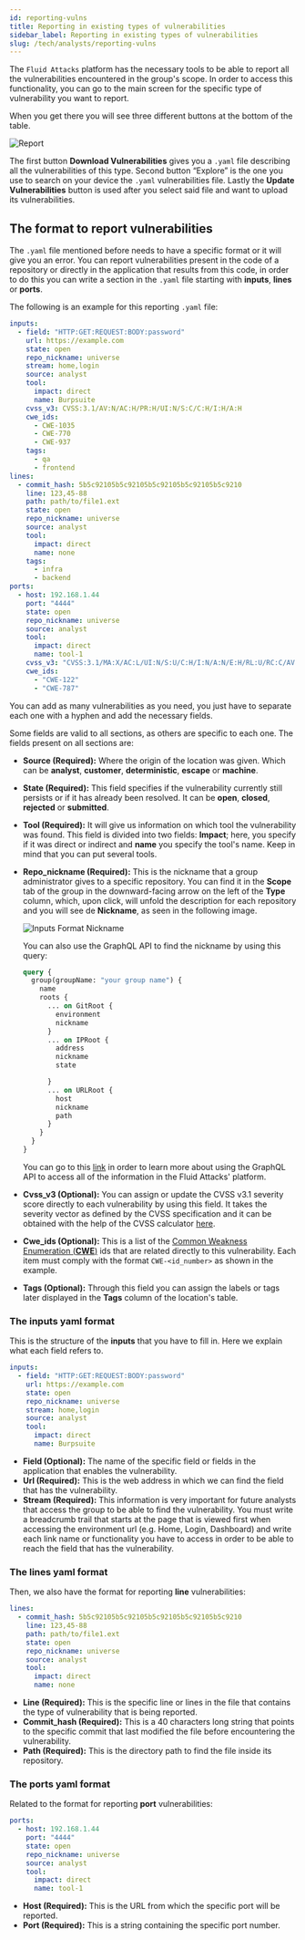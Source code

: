 ```yaml
---
id: reporting-vulns
title: Reporting in existing types of vulnerabilities
sidebar_label: Reporting in existing types of vulnerabilities
slug: /tech/analysts/reporting-vulns
---
```


The `Fluid Attacks` platform has the
necessary tools to be able to
report all the vulnerabilities
encountered in the group's scope.
In order to access this functionality,
you can go to the main screen
for the specific type of
vulnerability you want to report.

When you get there you will
see three different buttons
at the bottom of the table.

![Report](https://res.cloudinary.com/fluid-attacks/image/upload/v1661973578/docs/web/vulnerabilities/reporting-vulns/reporttab.png)

The first button
**Download Vulnerabilities** gives
you a `.yaml` file describing all
the vulnerabilities of this type.
Second button “Explore” is the one
you use to search on your device
the `.yaml` vulnerabilities file.
Lastly the **Update Vulnerabilities**
button is used after you select
said file and want to upload
its vulnerabilities.

## The format to report vulnerabilities

The `.yaml` file mentioned before
needs to have a specific format
or it will give you an error.
You can report vulnerabilities
present in the code of a repository
or directly in the application
that results from this code,
in order to do this you can
write a section in the `.yaml`
file starting with
**inputs**, **lines** or **ports**.

The following is an example for
this reporting `.yaml` file:

```yaml title="vulnerabilites_to_update.yaml"
inputs:
  - field: "HTTP:GET:REQUEST:BODY:password"
    url: https://example.com
    state: open
    repo_nickname: universe
    stream: home,login
    source: analyst
    tool:
      impact: direct
      name: Burpsuite
    cvss_v3: CVSS:3.1/AV:N/AC:H/PR:H/UI:N/S:C/C:H/I:H/A:H
    cwe_ids:
      - CWE-1035
      - CWE-770
      - CWE-937
    tags:
      - qa
      - frontend
lines:
  - commit_hash: 5b5c92105b5c92105b5c92105b5c92105b5c9210
    line: 123,45-88
    path: path/to/file1.ext
    state: open
    repo_nickname: universe
    source: analyst
    tool:
      impact: direct
      name: none
    tags:
      - infra
      - backend
ports:
  - host: 192.168.1.44
    port: "4444"
    state: open
    repo_nickname: universe
    source: analyst
    tool:
      impact: direct
      name: tool-1
    cvss_v3: "CVSS:3.1/MA:X/AC:L/UI:N/S:U/C:H/I:N/A:N/E:H/RL:U/RC:C/AV:A/PR:L"
    cwe_ids:
      - "CWE-122"
      - "CWE-787"
```

You can add as many
vulnerabilities as you need,
you just have to separate
each one with a hyphen and
add the necessary fields.

Some fields are valid to
all sections, as others are
specific to each one.
The fields present on all
sections are:

- **Source (Required):**
  Where the origin of the
  location was given.
  Which can be
  **analyst**,
  **customer**,
  **deterministic**,
  **escape**
  or **machine**.
- **State (Required):**
  This field specifies if the
  vulnerability currently still
  persists or if it has already
  been resolved.
  It can be
  **open**,
  **closed**,
  **rejected**
  or **submitted**.
- **Tool (Required):**
  It will give us information
  on which tool the
  vulnerability was found.
  This field is divided into
  two fields: **Impact**;
  here,
  you specify if it was direct
  or indirect and **name** you
  specify the tool's name.
  Keep in mind that you
  can put several tools.
- **Repo_nickname (Required):**
  This is the nickname that
  a group administrator gives
  to a specific repository.
  You can find it in the
  **Scope** tab of the group
  in the downward-facing arrow
  on the left of the
  **Type** column,
  which,
  upon click,
  will unfold the description
  for each repository and you
  will see de **Nickname**,
  as seen in the following image.

  ![Inputs Format Nickname](https://res.cloudinary.com/fluid-attacks/image/upload/v1661973578/docs/web/vulnerabilities/reporting-vulns/format_report_nickname.png)

  You can also use the GraphQL API
  to find the nickname by using this query:

  ```graphql
  query {
    group(groupName: "your group name") {
      name
      roots {
        ... on GitRoot {
          environment
          nickname
        }
        ... on IPRoot {
          address
          nickname
          state

        }
        ... on URLRoot {
          host
          nickname
          path
        }
      }
    }
  }
  ```

  You can go to this [link](/tech/api)
  in order to learn more about using the
  GraphQL API to access all of the
  information in the Fluid Attacks' platform.
- **Cvss_v3 (Optional):**
  You can assign or update the CVSS v3.1
  severity score directly to each
  vulnerability by using this field.
  It takes the severity vector as defined
  by the CVSS specification and it can
  be obtained with the help
  of the CVSS calculator [here][CVSS_CALCULATOR].
- **Cwe_ids (Optional):**
  This is a list of the
  [Common Weakness Enumeration (**CWE**)][CWE_LIST]
  ids that are related directly
  to this vulnerability.
  Each item must comply with
  the format `CWE-<id_number>`
  as shown in the example.
- **Tags (Optional):**
  Through this field you can
  assign the labels or tags
  later displayed in the **Tags**
  column of the location's table.

### The inputs yaml format

This is the structure of the
**inputs** that you have to fill in.
Here we explain what each field refers to.

```yaml
inputs:
  - field: "HTTP:GET:REQUEST:BODY:password"
    url: https://example.com
    state: open
    repo_nickname: universe
    stream: home,login
    source: analyst
    tool:
      impact: direct
      name: Burpsuite
```

- **Field (Optional):**
  The name of the specific
  field or fields in the
  application that enables
  the vulnerability.
- **Url (Required):**
  This is the web address in
  which we can find the field
  that has the vulnerability.
- **Stream (Required):**
  This information is very important
  for future analysts that access
  the group to be able to find
  the vulnerability.
  You must write a breadcrumb trail
  that starts at the page that is
  viewed first when accessing the
  environment url (e.g. Home,
  Login,
  Dashboard) and write each link
  name or functionality you have
  to access in order to be able
  to reach the field that
  has the vulnerability.

### The lines yaml format

Then,
we also have the format for
reporting **line** vulnerabilities:

```yaml
lines:
  - commit_hash: 5b5c92105b5c92105b5c92105b5c92105b5c9210
    line: 123,45-88
    path: path/to/file1.ext
    state: open
    repo_nickname: universe
    source: analyst
    tool:
      impact: direct
      name: none
```

- **Line (Required):**
  This is the specific line or
  lines in the file that contains
  the type of vulnerability
  that is being reported.
- **Commit_hash (Required):**
  This is a 40 characters long
  string that points to the
  specific commit that last
  modified the file before
  encountering the vulnerability.
- **Path (Required):**
  This is the directory path
  to find the file inside
  its repository.

### The ports yaml format

Related to the format for
reporting **port** vulnerabilities:

```yaml
ports:
  - host: 192.168.1.44
    port: "4444"
    state: open
    repo_nickname: universe
    source: analyst
    tool:
      impact: direct
      name: tool-1
```

- **Host (Required):**
  This is the URL from which the
  specific port will be reported.
- **Port (Required):**
  This is a string containing the
  specific port number.

[CVSS_CALCULATOR]: https://www.first.org/cvss/calculator/3.1
[CWE_LIST]: https://cwe.mitre.org/data/index.html

